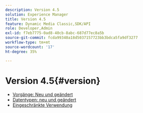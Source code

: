 ```yaml
---
description: Version 4.5
solution: Experience Manager
title: Version 4.5
feature: Dynamic Media Classic,SDK/API
role: Developer,Admin
exl-id: f7eb7775-0ad8-40cb-8abc-687d77ec8a5b
source-git-commit: fcda99340a18d5037157723bb3bdca5fa9df3277
workflow-type: tm+mt
source-wordcount: '17'
ht-degree: 35%

---
```


# Version 4.5{#version}

* [Vorgänge: Neu und geändert](r-4-5-operations.md)
* [Datentypen: neu und geändert](r-4-5-types.md)
* [Eingeschränkte Verwendung](r-restricted-use.md)

